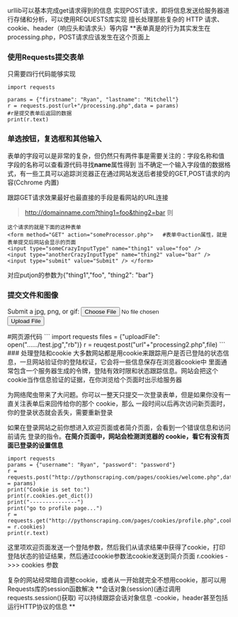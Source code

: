 urllib可以基本完成get请求得到的信息
实现POST请求，即将信息发送给服务器进行存储和分析，可以使用REQUESTS库实现
擅长处理那些复杂的 HTTP 请求、cookie、header（响应头和请求头）等内容
**表单真是的行为其实发生在processing.php，POST请求应该发生在这个页面上

### 使用Requests提交表单
只需要四行代码能够实现
```
import requests

params = {"firstname": "Ryan", "lastname": "Mitchell"}
r = requests.post(url+"/processing.php",data = params)
#r是提交表单后返回的数据
print(r.text)
```
### 单选按钮，复选框和其他输入
表单的字段可以是非常的复杂，但仍然只有两件事是需要关注的：字段名称和值
字段的名称可以查看源代码寻找**name**属性得到
当不确定一个输入字段值的数据格式，有一些工具可以追踪浏览器正在通过网站发送后者接受的GET,POST请求的内容(Cchrome 内置)

跟踪GET请求效果最好也最直接的手段是看网站的URL连接
> http://domainname.com?thing1=foo&thing2=bar
则
```
这个请求的就是下面的这种表单
<form method="GET" action="someProcessor.php">   #表单中action属性，就是表单提交后网站会显示的页面
<input type="someCrazyInputType" name="thing1" value="foo" /> 
<input type="anotherCrazyInputType" name="thing2" value="bar" /> 
<input type="submit" value="Submit" /> </form>
```
对应putjon的参数为{"thing1","foo", "thing2": "bar"}

### 提交文件和图像
<form action="processing2.php" method="post" enctype="multipart/form-data">
  Submit a jpg, png, or gif: <input type="file" name="image"><br> 
  <input type="submit" value="Upload File"> 
</form>
#网页源代码
```
import requests
files = {"uploadFile": open("....../test.jpg","rb")}
r = reuqest.post("url"+"processing2.php",file)
```
### 处理登陆和cookie
大多数网站都是用cookie来跟踪用户是否已登陆的状态信息，一旦网站验证你的登陆权证，它会将一些信息保存在浏览器cookie中
里面通常包含一个服务器生成的令牌，登陆有效时限和状态跟踪信息。网站会把这个cookie当作信息验证的证据，在你浏览给个页面时出示给服务器

为网络爬虫带来了大问题。你可以一整天只提交一次登录表单，但是如果你没有一直关注表单后来回传给你的那个 cookie，那么 一段时间以后再次访问新页面时，你的登录状态就会丢失，需要重新登录

如果在登录网站之前你想进入欢迎页面或者简介页面，会看到一个错误信息和访问前请先 登录的指令。**在简介页面中，网站会检测浏览器的 cookie，看它有没有页面已登录的设置信息**
```
import requests
params = {"username": "Ryan", "password": "password"}
r = requests.post("http://pythonscraping.com/pages/cookies/welcome.php",data = params)
print("Cookie is set to:")
print(r.cookies.get_dict())
print("---------------")
print("go to profile page...")
r = requests.get("http://pythonscraping.com/pages/cookies/profile.php",cookies = r.cookies)
print(r.text)
```
这里项欢迎页面发送一个登陆参数，然后我们从请求结果中获得了cookie，打印登陆状态的验证结果，然后通过cookie参数法cookie发送到简介页面
r.cookies ->>> cookies 参数

复杂的网站经常暗自调整cookie，或者从一开始就完全不想用cookie，那可以用Requests库的session函数解决
**会话对象(session)(通过调用requests.session()获取) 可以持续跟踪会话对象信息 -cookie，header甚至包括运行HTTP协议的信息
**

